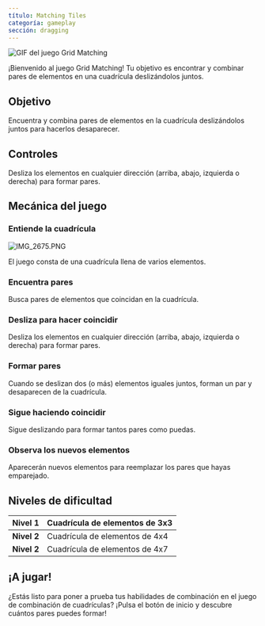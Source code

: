 ```yaml
---
título: Matching Tiles
categoría: gameplay
sección: dragging
---
```

![GIF del juego Grid Matching](https://help.Studycat.com/hc/article_attachments/34965697809049)

¡Bienvenido al juego Grid Matching! Tu objetivo es encontrar y combinar pares de elementos en una cuadrícula deslizándolos juntos.

## Objetivo

Encuentra y combina pares de elementos en la cuadrícula deslizándolos juntos para hacerlos desaparecer.

## Controles

Desliza los elementos en cualquier dirección (arriba, abajo, izquierda o derecha) para formar pares.

## Mecánica del juego

### Entiende la cuadrícula

![IMG_2675.PNG](https://help.Studycat.com/hc/article_attachments/34786044757657)

El juego consta de una cuadrícula llena de varios elementos.

### Encuentra pares

Busca pares de elementos que coincidan en la cuadrícula.

### Desliza para hacer coincidir

Desliza los elementos en cualquier dirección (arriba, abajo, izquierda o derecha) para formar pares.

### Formar pares

Cuando se deslizan dos (o más) elementos iguales juntos, forman un par y desaparecen de la cuadrícula.

### Sigue haciendo coincidir

Sigue deslizando para formar tantos pares como puedas.

### Observa los nuevos elementos

Aparecerán nuevos elementos para reemplazar los pares que hayas emparejado.

## Niveles de dificultad

| **Nivel 1** | Cuadrícula de elementos de 3x3 |
| --- | --- |
| **Nivel 2** | Cuadrícula de elementos de 4x4 |
| **Nivel 2** | Cuadrícula de elementos de 4x7 |

## ¡A jugar!

¿Estás listo para poner a prueba tus habilidades de combinación en el juego de combinación de cuadrículas? ¡Pulsa el botón de inicio y descubre cuántos pares puedes formar!